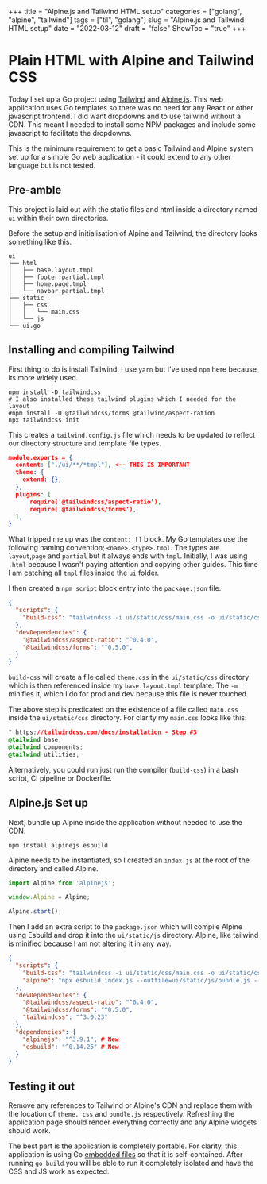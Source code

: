 +++
title = "Alpine.js and Tailwind HTML setup"
categories = ["golang", "alpine", "tailwind"]
tags = ["til", "golang"]
slug = "Alpine.js and Tailwind HTML setup"
date = "2022-03-12"
draft = "false"
ShowToc = "true"
+++

# Plain HTML with Alpine and Tailwind CSS

Today I set up a Go project using [Tailwind] and [Alpine.js]. This web application uses Go 
templates so there was no need for any React or other javascript frontend. I did want dropdowns 
and to use tailwind without a CDN. This meant I needed to install some NPM packages and include 
some javascript to facilitate the dropdowns.

This is the minimum requirement to get a basic Tailwind and Alpine system set up for a simple Go 
web application - it could extend to any other language but is not tested.

## Pre-amble

This project is laid out with the static files and html inside a directory named `ui` within 
their own directories.

Before the setup and initialisation of Alpine and Tailwind, the directory looks something like 
this. 

```shell
ui
├── html
│   ├── base.layout.tmpl
│   ├── footer.partial.tmpl
│   ├── home.page.tmpl
│   └── navbar.partial.tmpl
├── static
│   ├── css
│   │   └── main.css
│   └── js
└── ui.go
```

## Installing and compiling Tailwind

First thing to do is install Tailwind. I use `yarn` but I've used `npm` here because its more 
widely used.

```shell
npm install -D tailwindcss 
# I also installed these tailwind plugins which I needed for the layout
#npm install -D @tailwindcss/forms @tailwind/aspect-ration
npx tailwindcss init
```

This creates a `tailwind.config.js` file which needs to be updated to reflect our directory 
structure and template file types. 

```json 
module.exports = {
  content: ["./ui/**/*tmpl"], <-- THIS IS IMPORTANT
  theme: {
    extend: {},
  },
  plugins: [
      require('@tailwindcss/aspect-ratio'),
      require('@tailwindcss/forms'),
  ],
}
```

What tripped me up was the `content: []` block. My Go templates use the following naming 
convention; `<name>.<type>.tmpl`. The types are `layout`,`page` and `partial` but it always ends 
with `tmpl`. Initially, I was using `.html` because I wasn't paying attention and copying other 
guides. This time I am catching all `tmpl` files inside the `ui` folder. 

I then created a `npm script` block entry into the `package.json` file.

```json 
{
  "scripts": {
    "build-css": "tailwindcss -i ui/static/css/main.css -o ui/static/css/theme.css -m",
  },
  "devDependencies": {
    "@tailwindcss/aspect-ratio": "^0.4.0",
    "@tailwindcss/forms": "^0.5.0",
  }
}
```

`build-css` will create a file called `theme.css` in the `ui/static/css` directory which is then 
referenced inside my `base.layout.tmpl` template. The `-m` minifies it, which I do for prod and 
dev because this file is never touched.

The above step is predicated on the existence of a file called `main.css` inside the 
`ui/static/css` directory. For clarity my `main.css` looks like this:

```css
" https://tailwindcss.com/docs/installation - Step #3
@tailwind base;
@tailwind components;
@tailwind utilities;
```

Alternatively, you could run just run the compiler (`build-css`) in a bash script, CI pipeline 
or Dockerfile. 

## Alpine.js Set up

Next, bundle up Alpine inside the application without needed to use the CDN. 

```shell
npm install alpinejs esbuild
```

Alpine needs to be instantiated, so I created an `index.js` at the root of the directory and 
called Alpine.

```js
import Alpine from 'alpinejs';

window.Alpine = Alpine;

Alpine.start();
```

Then I add an extra script to the `package.json` which will compile Alpine using Esbuild and 
drop it into the `ui/static/js` directory. Alpine, like tailwind is minified because I am not 
altering it in any way.

```json
{
  "scripts": {
    "build-css": "tailwindcss -i ui/static/css/main.css -o ui/static/css/theme.css -m",
    "alpine": "npx esbuild index.js --outfile=ui/static/js/bundle.js --bundle --minify" # New
  },
  "devDependencies": {
    "@tailwindcss/aspect-ratio": "^0.4.0",
    "@tailwindcss/forms": "^0.5.0",
    "tailwindcss": "^3.0.23"
  },
  "dependencies": {
    "alpinejs": "^3.9.1", # New
    "esbuild": "^0.14.25" # New
  }
}
```

## Testing it out

Remove any references to Tailwind or Alpine's CDN and replace them with the location of `theme.
css` and `bundle.js` respectively. Refreshing the application page should render everything 
correctly and any Alpine widgets should work. 

The best part is the application is completely portable. For clarity, this application is using 
Go [embedded files](https://blog.carlmjohnson.net/post/2021/how-to-use-go-embed/) so that it is 
self-contained. After running `go build` you will be able to run it completely isolated and have 
the CSS and JS work as expected. 

[tailwind]: https://tailwindcss.com
[alpine.js]: https://alpinejs.dev
